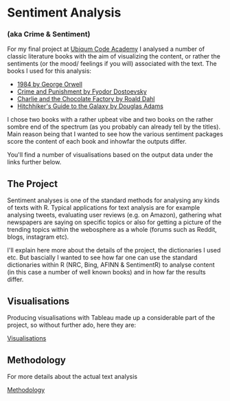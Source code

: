# Sentiment Analysis 
### (aka Crime & Sentiment)

For my final project at [Ubiqum Code Academy](https://www.ubiqum.com/courses/data-analyst-big-data-berlin/) I analysed a number of classic literature books with the aim of visualizing the content, or rather the sentiments (or the mood/ feelings if you will) associated with the text. The books I used for this analysis:

- [1984 by George Orwell](https://en.wikipedia.org/wiki/Nineteen_Eighty-Four)
- [Crime and Punishment by Fyodor Dostoevsky](https://en.wikipedia.org/wiki/Crime_and_Punishment)
- [Charlie and the Chocolate Factory by Roald Dahl](https://en.wikipedia.org/wiki/Charlie_and_the_Chocolate_Factory)
- [Hitchhiker's Guide to the Galaxy by Douglas Adams](https://en.wikipedia.org/wiki/The_Hitchhiker%27s_Guide_to_the_Galaxy)

I chose two books with a rather upbeat vibe and two books on the rather sombre end of the spectrum (as you probably can already tell by the titles). Main reason being that I wanted to see how the various sentiment packages score the content of each book and inhowfar the outputs differ.

You'll find a number of visualisations based on the output data under the links further below.

## The Project

Sentiment analyses is one of the standard methods for analysing any kinds of texts with R. Typical applications for text analysis are for example analysing tweets, evaluating user reviews (e.g. on Amazon), gathering what newspapers are saying on specific topics or also for getting a picture of the trending topics within the webosphere as a whole (forums such as Reddit, blogs, instagram etc).

I'll explain here more about the details of the project, the dictionaries I used etc. But bascially I wanted to see how far one can use the standard dictionaries within R (NRC, Bing, AFINN & SentimentR) to analyse content (in this case a number of well known books) and in how far the results differ.

## Visualisations

Producing visualisations with Tableau made up a considerable part of the project, so without further ado, here they are:

[Visualisations](sentiments_multiple.html)

## Methodology

For more details about the actual text analysis

[Methodology](methodology.md)

